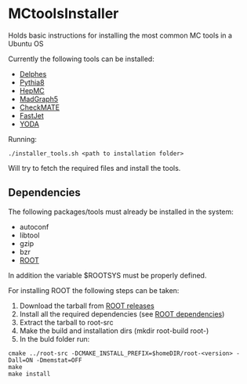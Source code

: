 # MCtoolsInstaller
Holds basic instructions for installing the most common MC tools in a Ubuntu OS

Currently the following tools can be installed:

  * [Delphes](https://cp3.irmp.ucl.ac.be/projects/delphes)
  * [Pythia8](https://pythia.org/)
  * [HepMC](http://hepmc.web.cern.ch/hepmc/)
  * [MadGraph5](https://launchpad.net/mg5amcnlo/)
  * [CheckMATE](https://github.com/CheckMATE2/checkmate2)
  * [FastJet](http://fastjet.fr/)
  * [YODA](https://gitlab.com/hepcedar/yoda/)

Running:

```
./installer_tools.sh <path to installation folder>
```

Will try to fetch the required files and install the tools.

## Dependencies

The following packages/tools must already be installed in the system:

 * autoconf
 * libtool
 * gzip
 * bzr
 * [ROOT](https://root.cern/)
 
In addition the variable $ROOTSYS must be properly defined.
 
For installing ROOT the following steps can be taken:

 1. Download the tarball from [ROOT releases](https://root.cern/install/all_releases/)
 2. Install all the required dependencies (see [ROOT dependencies](https://root.cern/install/dependencies/))
 3. Extract the tarball to root-src
 4. Make the build and installation dirs (mkdir root-build root-<version>)
 5. In the buld folder run:

```
cmake ../root-src -DCMAKE_INSTALL_PREFIX=$homeDIR/root-<version> -Dall=ON -Dmemstat=OFF
make
make install
```
